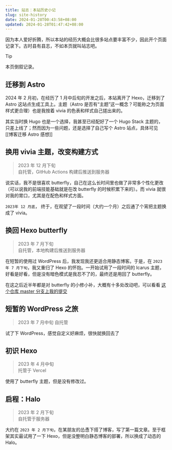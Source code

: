 ```yaml
---
title: 站志：本站历史小记
slug: site-history
date: 2024-01-28T00:43:58+08:00
updated: 2024-01-28T01:47:42+08:00
---
```


因为本人爱好折腾，所以本站的经历大概会比很多站点要丰富不少，因此开个页面记录下。古时县有县志，不如本页就叫站志吧。

<!--more-->

> [!TIP] 
> 本页倒叙记录。

## 迁移到 Astro

2024 年 2 月初，在经历了 1 月中后旬的开发之后，本站离开了 Hexo，迁移到了 Astro 这站点生成工具上。主题（Astro 是否有“主题”这一概念？可能称之为页面样式更合理）也是我按着 vivia 的色表和样式自己搓出来的。

其实当时换 Hugo 也是一个选择，我甚至已经配好了一个 Hugo Stack 主题的，只差上线了；然而因为一些问题，还是选择了自己写个 Astro 站点，具体可见 [[博客迁移 Astro 感想]]

## 换用 vivia 主题，改变构建方式

> 2023 年 12 月下旬\
> 自托管，GitHub Actions 构建后推送到服务器

说实话，我不是很喜欢 butterfly，自己在这么长时间里也做了非常多个性化更改（可以说我的前端技能基础就是在改 butterfly 的时候积累下来的）。而 vivia 就很对我的胃口，尤其是在配色和样式方面。

`2023年 12 月底`， 终于，在观望了一段时间（大约一个月）之后通了个宵把主题换成了 vivia。

## 换回 Hexo butterfly

> 2023 年 7 月下旬\
> 自托管，本地构建后推送到服务器

在短暂的使用过 WordPress 后，我发现我还更适合用静态博客。于是，在 `2023 年 7 月下旬`，我又重归了 Hexo 的怀抱。一开始试用了一段时间的 Icarus 主题，好看是好看，但是没有暗色模式是我忍不了的，最终还是用回了 butterfly。

在这之后近半年都是对 butterfly 的小修小补，大概有十多处改动吧，可以看看 [这个仓库 master 分支上我的提交](https://github.com/yy4382/hexo-theme-butterfly/tree/master)

## 短暂的 WordPress 之旅

> 2023 年 7 月中旬
> 自托管

试了下 WordPress，感觉自定义好麻烦，很快就换回去了

## 初识 Hexo

> 2023 年 4 月中旬\
> 托管于 Vercel

使用了 butterfly 主题，但是没有修改过。
## 启程：Halo

> 2023 年 2 月下旬\
> 自托管于服务器

大约在 `2023 年 2 月下旬`，在某朋友的怂恿下搭了博客，写了第一篇文章。至于框架其实最试用了一下 Hexo，但是没整明白静态博客的部署，所以换成了动态的 Halo。
